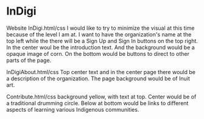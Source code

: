 # InDigi
Website
InDigi.html/css
	I would like to try to minimize the visual at this time because of the level I am at. I want to have the organization's name at the top left while the there will be a Sign Up and Sign In buttons on the top right.
In the center woul be the introduction text. And the background would be a opaque image of corn. 
On the bottom would be buttons to direct to other parts of the page.

InDigiAbout.html/css
	Top center text and in the center page there would be a description of the organization. The page background would be of Inuit art.

Contribute.html/css
background yellow, with text at top. Center would be of a traditional drumming circle. Below at bottom would be links to different aspects of learning various Indigenous communities.
